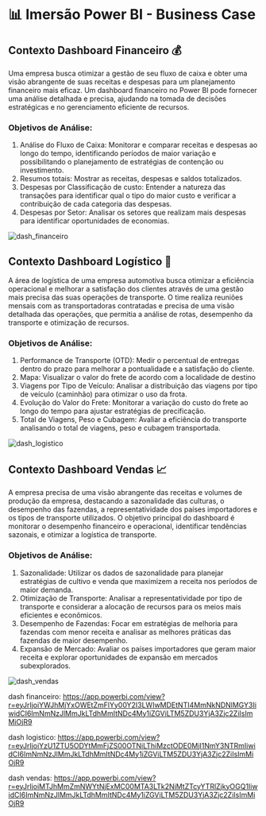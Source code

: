 # 📊 Imersão Power BI - Business Case
## Contexto Dashboard Financeiro 💰
Uma empresa busca otimizar a gestão de seu fluxo de caixa e obter uma visão abrangente de suas receitas e despesas para um planejamento financeiro mais eficaz. Um dashboard financeiro no Power Bl pode fornecer uma análise detalhada e precisa, ajudando na tomada de decisões estratégicas e no gerenciamento eficiente de recursos.
### Objetivos de Análise:
1. Análise do Fluxo de Caixa: Monitorar e comparar receitas e despesas ao longo do tempo, identificando períodos de maior variação e possibilitando o planejamento de estratégias de contenção ou investimento.
2. Resumos totais: Mostrar as receitas, despesas e saldos totalizados.
3. Despesas por Classificação de custo: Entender a natureza das transações para identificar qual o tipo do maior custo e verificar a contribuição de cada categoria das despesas.
4. Despesas por Setor: Analisar os setores que realizam mais despesas para identificar oportunidades de economias.

![dash_financeiro](https://github.com/user-attachments/assets/0fa8103f-8a61-46d9-9fae-abbdaf7d06bc)


## Contexto Dashboard Logístico 🚛
A área de logística de uma empresa automotiva busca otimizar a eficiência operacional e melhorar a satisfação dos clientes através de uma gestão mais precisa das suas operações de transporte. O time realiza reuniões mensais com as transportadoras contratadas e precisa de uma visão detalhada das operações, que permitia a análise de rotas, desempenho da transporte e otimização de recursos.

### Objetivos de Análise:
1. Performance de Transporte (OTD): Medir o percentual de entregas dentro do prazo para melhorar a pontualidade e a satisfação do cliente.
2. Mapa: Visualizar o valor do frete de acordo com a localidade de destino
3. Viagens por Tipo de Veículo: Analisar a distribuição das viagens por tipo de veículo (caminhão) para otimizar o uso da frota.
4. Evolução do Valor do Frete: Monitorar a variação do custo do frete ao longo do tempo para ajustar estratégias de precificação.
5. Total de Viagens, Peso e Cubagem: Avaliar a eficiência do transporte analisando o total de viagens, peso e cubagem transportada.

![dash_logistico](https://github.com/user-attachments/assets/8c558661-21fe-49d0-ba4c-7b140a003b97)

## Contexto Dashboard Vendas 📈
A empresa precisa de uma visão abrangente das receitas e volumes de produção da empresa, destacando a sazonalidade das culturas, o desempenho das fazendas, a representatividade dos países importadores e os tipos de transporte utilizados. O objetivo principal do dashboard é monitorar o desempenho financeiro e operacional, identificar tendências sazonais, e otimizar a logística de transporte.

### Objetivos de Análise:
1. Sazonalidade: Utilizar os dados de sazonalidade para planejar estratégias de cultivo e venda que maximizem a receita nos períodos de maior demanda.
2. Otimização de Transporte: Analisar a representatividade por tipo de transporte e considerar a alocação de recursos para os meios mais eficientes e econômicos.
3. Desempenho de Fazendas: Focar em estratégias de melhoria para fazendas com menor receita e analisar as melhores práticas das fazendas de maior desempenho.
4. Expansão de Mercado: Avaliar os países importadores que geram maior receita e explorar oportunidades de expansão em mercados subexplorados.


![dash_vendas](https://github.com/user-attachments/assets/3661cd55-ffa6-49e3-843a-e42e495ddde0)

dash financeiro: https://app.powerbi.com/view?r=eyJrIjoiYWJhMjYxOWEtZmFlYy00Y2I3LWIwMDEtNTI4MmNkNDNlMGY3IiwidCI6ImNmNzJlMmJkLTdhMmItNDc4My1iZGViLTM5ZDU3YjA3Zjc2ZiIsImMiOjR9

dash logistico: https://app.powerbi.com/view?r=eyJrIjoiYzU1ZTU5ODYtMmFjZS00OTNiLThiMzctODE0MjI1NmY3NTRmIiwidCI6ImNmNzJlMmJkLTdhMmItNDc4My1iZGViLTM5ZDU3YjA3Zjc2ZiIsImMiOjR9

dash vendas: https://app.powerbi.com/view?r=eyJrIjoiMTJhMmZmNWYtNjExMC00MTA3LTk2NjMtZTcyYTRlZjkyOGQ1IiwidCI6ImNmNzJlMmJkLTdhMmItNDc4My1iZGViLTM5ZDU3YjA3Zjc2ZiIsImMiOjR9

